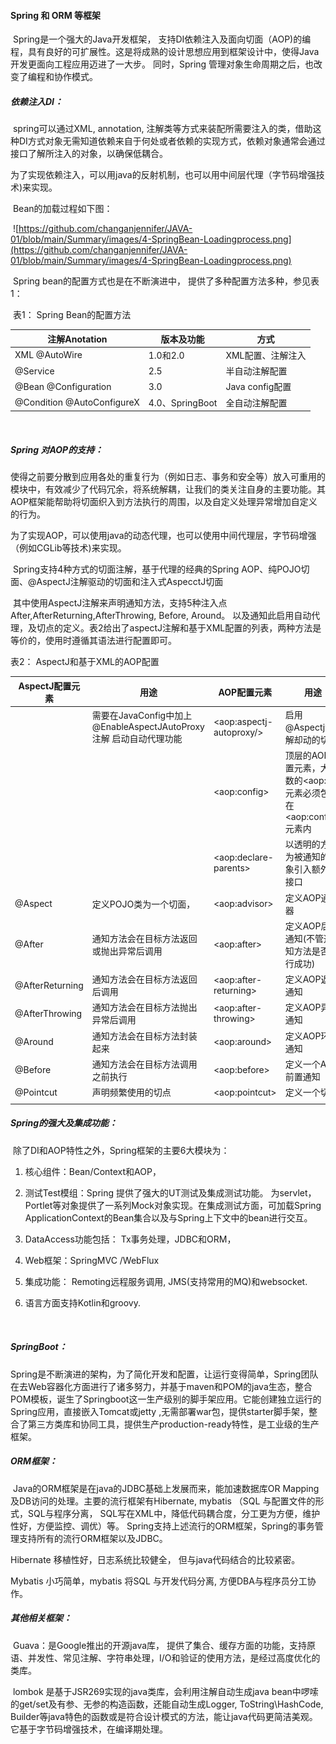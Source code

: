 #### Spring 和 ORM 等框架



​        Spring是一个强大的Java开发框架， 支持DI依赖注入及面向切面（AOP)的编程，具有良好的可扩展性。这是将成熟的设计思想应用到框架设计中，使得Java开发更面向工程应用迈进了一大步。 同时，Spring 管理对象生命周期之后，也改变了编程和协作模式。



##### 依赖注入DI：

​        spring可以通过XML, annotation, 注解类等方式来装配所需要注入的类，借助这种DI方式对象无需知道依赖来自于何处或者依赖的实现方式，依赖对象通常会通过接口了解所注入的对象，以确保低耦合。

​       为了实现依赖注入，可以用java的反射机制，也可以用中间层代理（字节码增强技术)来实现。

​      Bean的加载过程如下图：

​          ![https://github.com/changanjennifer/JAVA-01/blob/main/Summary/images/4-SpringBean-Loadingprocess.png](https://github.com/changanjennifer/JAVA-01/blob/main/Summary/images/4-SpringBean-Loadingprocess.png)

​       Spring bean的配置方式也是在不断演进中， 提供了多种配置方法多种，参见表1：

​        表1： Spring Bean的配置方法

| 注解Anotation              | 版本及功能      | 方式              |
| -------------------------- | --------------- | ----------------- |
| XML  @AutoWire             | 1.0和2.0        | XML配置、注解注入 |
| @Service                   | 2.5             | 半自动注解配置    |
| @Bean @Configuration       | 3.0             | Java config配置   |
| @Condition @AutoConfigureX | 4.0、SpringBoot | 全自动注解配置    |

​         

##### Spring 对AOP的支持：

​       使得之前要分散到应用各处的重复行为（例如日志、事务和安全等）放入可重用的模块中，有效减少了代码冗余，将系统解耦，让我们的类关注自身的主要功能。其AOP框架能帮助将切面织入到方法执行的周围，以及自定义处理异常增加自定义的行为。 

​       为了实现AOP，可以使用java的动态代理，也可以使用中间代理层，字节码增强（例如CGLib等技术)来实现。

​       Spring支持4种方式的切面注解，基于代理的经典的Spring AOP、纯POJO切面、@AspectJ注解驱动的切面和注入式AspecctJ切面 

​       其中使用AspectJ注解来声明通知方法，支持5种注入点 After,AfterReturning,AfterThrowing, Before, Around。 以及通知此启用自动代理，及切点的定义。表2给出了aspectJ注解和基于XML配置的列表，两种方法是等价的，使用时遵循其语法进行配置即可。

表2： AspectJ和基于XML的AOP配置

| AspectJ配置元素 | 用途                                                         | AOP配置元素               | 用途                                                         |
| --------------- | ------------------------------------------------------------ | ------------------------- | ------------------------------------------------------------ |
|                 | 需要在JavaConfig中加上@EnableAspectJAutoProxy注解 启动自动代理功能 | \<aop:aspectj-autoproxy/> | 启用@Aspectj注解却动的切面                                   |
|                 |                                                              | \<aop:config>             | 顶层的AOP配置元素，大多数的\<aop:*>元素必须包含在\<aop:config>元素内 |
|                 |                                                              | \<aop:declare-parents>    | 以透明的方式为被通知的对象引入额外的接口                     |
| @Aspect         | 定义POJO类为一个切面，                                       | \<aop:advisor>            | 定义AOP通知器                                                |
| @After          | 通知方法会在目标方法返回或抛出异常后调用                     | \<aop:after>              | 定义AOP后置通知(不管通知方法是否执行成功)                    |
| @AfterReturning | 通知方法会在目标方法返回后调用                               | \<aop:after-returning>    | 定义AOP返回通知                                              |
| @AfterThrowing  | 通知方法会在目标方法抛出异常后调用                           | \<aop:after-throwing>     | 定义AOP异常通知                                              |
| @Around         | 通知方法会在目标方法封装起来                                 | \<aop:around>             | 定义AOP环绕通知                                              |
| @Before         | 通知方法会在目标方法调用之前执行                             | \<aop:before>             | 定义一个AOP前置通知                                          |
| @Pointcut       | 声明频繁使用的切点                                           | \<aop:pointcut>           | 定义一个切点                                                 |
|                 |                                                              |                           |                                                              |

##### Spring的强大及集成功能：

​           除了DI和AOP特性之外，Spring框架的主要6大模块为：

1. 核心组件：Bean/Context和AOP， 

2. 测试Test模组：Spring 提供了强大的UT测试及集成测试功能。 为servlet，Portlet等对象提供了一系列Mock对象实现。在集成测试方面，可加载Spring ApplicationContext的Bean集合以及与Spring上下文中的bean进行交互。

3. DataAccess功能包括： Tx事务处理，JDBC和ORM， 

4. Web框架：SpringMVC /WebFlux

   

5. 集成功能： Remoting远程服务调用, JMS(支持常用的MQ)和websocket. 

6. 语言方面支持Kotlin和groovy.  

​       

##### SpringBoot：

​     Spring是不断演进的架构，为了简化开发和配置，让运行变得简单，Spring团队在去Web容器化方面进行了诸多努力，并基于maven和POM的java生态，整合POM模板，诞生了Springboot这一生产级别的脚手架应用。它能创建独立运行的Spring应用，直接嵌入Tomcat或jetty ,无需部署war包，提供starter脚手架，整合了第三方类库和协同工具，提供生产production-ready特性，是工业级的生产框架。



##### ORM框架：

​     Java的ORM框架是在java的JDBC基础上发展而来，能加速数据库OR Mapping及DB访问的处理。主要的流行框架有Hibernate, mybatis （SQL 与配置文件的形式，SQL与程序分离， SQL写在XML中，降低代码耦合度，分工更为方便，维护性好，方便监控、调优）等。 Spring支持上述流行的ORM框架，Spring的事务管理支持所有的流行ORM框架以及JDBC。 

Hibernate 移植性好，日志系统比较健全， 但与java代码结合的比较紧密。

Mybatis 小巧简单，mybatis 将SQL 与开发代码分离,  方便DBA与程序员分工协作。



##### 其他相关框架：

​    Guava：是Google推出的开源java库， 提供了集合、缓存方面的功能，支持原语、并发性、常见注解、字符串处理，I/O和验证的使用方法，是经过高度优化的类库。

​    lombok 是基于JSR269实现的java类库，会利用注解自动生成java bean中啰嗦的get/set及有参、无参的构造函数，还能自动生成Logger, ToString\HashCode, Builder等java特色的函数或是符合设计模式的方法，能让java代码更简洁美观。 它基于字节码增强技术，在编译期处理。

